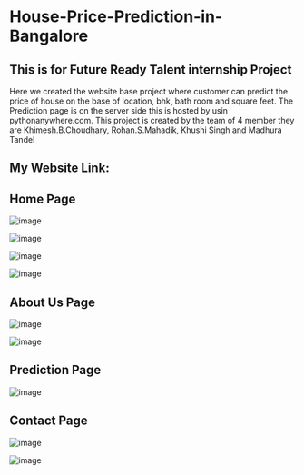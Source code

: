 # House-Price-Prediction-in-Bangalore
## This is for Future Ready Talent internship Project

Here we created the website base project where customer can predict the price of house on the base of location, bhk, bath room and square feet. The Prediction page is on the server side this is hosted by usin pythonanywhere.com.
This project is created by the team of 4 member they are Khimesh.B.Choudhary, Rohan.S.Mahadik, Khushi Singh and Madhura Tandel

## My Website Link: 

## Home Page

![image](https://github.com/KhimeshChoudhary/House-Price-Prediction-in-Bangalore/assets/133648905/c91c2b65-1cd6-4fb2-baa9-a9c10def0b95)

![image](https://github.com/KhimeshChoudhary/House-Price-Prediction-in-Bangalore/assets/133648905/0d4eec59-823f-4642-9ecd-ddf83167b050)

![image](https://github.com/KhimeshChoudhary/House-Price-Prediction-in-Bangalore/assets/133648905/49080669-77d2-4cff-bdbe-5874bd22f412)

![image](https://github.com/KhimeshChoudhary/House-Price-Prediction-in-Bangalore/assets/133648905/fe0d342c-b239-4d87-96c3-ceebb9bab460)

## About Us Page

![image](https://github.com/KhimeshChoudhary/House-Price-Prediction-in-Bangalore/assets/133648905/7ea1d4d9-f2a7-4eee-9d43-746d1eb58040)

![image](https://github.com/KhimeshChoudhary/House-Price-Prediction-in-Bangalore/assets/133648905/193d3284-cced-461a-a9af-9f98111169b5)

## Prediction Page

![image](https://github.com/KhimeshChoudhary/House-Price-Prediction-in-Bangalore/assets/133648905/27fbb5e5-bca9-4b36-b397-ffd047859f68)

## Contact Page

![image](https://github.com/KhimeshChoudhary/House-Price-Prediction-in-Bangalore/assets/133648905/6be755c9-f281-4209-bad4-12cacccbecf6)

![image](https://github.com/KhimeshChoudhary/House-Price-Prediction-in-Bangalore/assets/133648905/3e3308d7-9e43-4e87-b547-ce03f30c8771)









